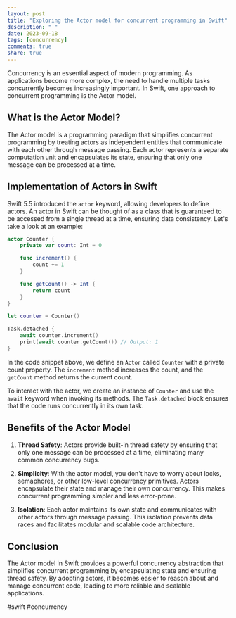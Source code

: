 ```yaml
---
layout: post
title: "Exploring the Actor model for concurrent programming in Swift"
description: " "
date: 2023-09-18
tags: [concurrency]
comments: true
share: true
---
```


Concurrency is an essential aspect of modern programming. As applications become more complex, the need to handle multiple tasks concurrently becomes increasingly important. In Swift, one approach to concurrent programming is the Actor model.

## What is the Actor Model?

The Actor model is a programming paradigm that simplifies concurrent programming by treating actors as independent entities that communicate with each other through message passing. Each actor represents a separate computation unit and encapsulates its state, ensuring that only one message can be processed at a time.

## Implementation of Actors in Swift

Swift 5.5 introduced the `actor` keyword, allowing developers to define actors. An actor in Swift can be thought of as a class that is guaranteed to be accessed from a single thread at a time, ensuring data consistency. Let's take a look at an example:

```swift
actor Counter {
    private var count: Int = 0

    func increment() {
        count += 1
    }

    func getCount() -> Int {
        return count
    }
}

let counter = Counter()

Task.detached {
    await counter.increment()
    print(await counter.getCount()) // Output: 1
}
```

In the code snippet above, we define an `Actor` called `Counter` with a private count property. The `increment` method increases the count, and the `getCount` method returns the current count. 

To interact with the actor, we create an instance of `Counter` and use the `await` keyword when invoking its methods. The `Task.detached` block ensures that the code runs concurrently in its own task.

## Benefits of the Actor Model

1. **Thread Safety**: Actors provide built-in thread safety by ensuring that only one message can be processed at a time, eliminating many common concurrency bugs.

2. **Simplicity**: With the actor model, you don't have to worry about locks, semaphores, or other low-level concurrency primitives. Actors encapsulate their state and manage their own concurrency. This makes concurrent programming simpler and less error-prone.

3. **Isolation**: Each actor maintains its own state and communicates with other actors through message passing. This isolation prevents data races and facilitates modular and scalable code architecture.

## Conclusion

The Actor model in Swift provides a powerful concurrency abstraction that simplifies concurrent programming by encapsulating state and ensuring thread safety. By adopting actors, it becomes easier to reason about and manage concurrent code, leading to more reliable and scalable applications.

#swift #concurrency
